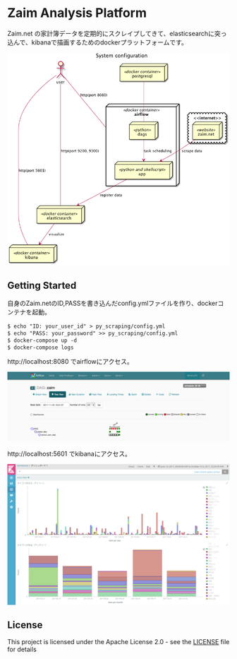# Zaim Analysis Platform

Zaim.net の家計簿データを定期的にスクレイプしてきて、elasticsearchに突っ込んで、kibanaで描画するためのdockerプラットフォームです。

![system_config](images/system_config.png)

## Getting Started

自身のZaim.netのID,PASSを書き込んだconfig.ymlファイルを作り、dockerコンテナを起動。
```{bash}
$ echo "ID: your_user_id" > py_scraping/config.yml
$ echo "PASS: your_password" >> py_scraping/config.yml
$ docker-compose up -d
$ docker-compose logs
```

http://localhost:8080 でairflowにアクセス。

![system_config](images/airflow_image.png)

http://localhost:5601 でkibanaにアクセス。

![system_config](images/kibana_image.png)

## License

This project is licensed under the Apache License 2.0 - see the [LICENSE](LICENSE) file for details
